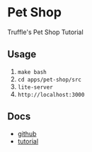 # Pet Shop

Truffle's Pet Shop Tutorial

## Usage

1. `make bash`
2. `cd apps/pet-shop/src`
3. `lite-server`
4. `http://localhost:3000`

## Docs
* [github](https://github.com/truffle-box/pet-shop-box)
* [tutorial](https://www.trufflesuite.com/tutorial)
